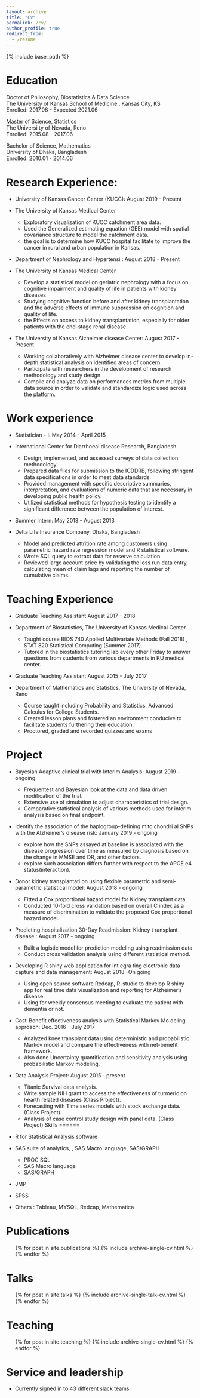 ```yaml
---
layout: archive
title: "CV"
permalink: /cv/
author_profile: true
redirect_from:
  - /resume
---
```


{% include base_path %}

Education
======
Doctor of Philosophy, Biostatistics & Data Science\
The University of Kansas School of Medicine , Kansas City, KS\
Enrolled: 2017.08 - Expected 2021.06


Master of Science, Statistics\
The Universi ty of Nevada, Reno\
Enrolled: 2015.08 - 2017.06


Bachelor of Science, Mathematics\
University of Dhaka, Bangladesh\
Enrolled: 2010.01 - 2014.06

Research Experience:
======
* University of Kansas Cancer Center (KUCC): August 2019 - Present
* The University of Kansas Medical Center
  * Exploratory visualization of KUCC catchment area data.
  * Used the Generalized estimating equation (GEE) model with spatial covariance structure to model the catchment data.
  * the goal is to determine how KUCC hospital facilitate to improve the cancer in rural and urban population in Kansas.

* Department of Nephrology and Hypertensi : August 2018 - Present
* The University of Kansas Medical Center
  * Develop a statistical model on geriatric nephrology with a focus on cognitive impairment and quality of life in patients with kidney diseases
  * Studying cognitive function before and after kidney transplantation and the adverse effects of immune suppression on cognition and quality of life.
  * the Effects on access to kidney transplantation, especially for older patients with the end-stage renal disease.

* The University of Kansas Alzheimer disease Center: August 2017 - Present
  * Working collaboratively with Alzheimer disease center to develop in-depth statistical analysis on identified areas of concern.
  * Participate with researchers in the development of research methodology and study design.
  * Compile and analyze data on performances metrics from multiple data source in order to validate and standardize logic used across the platform.


Work experience
======
* Statistician - I: May 2014 - April 2015
* International Center for Diarrhoeal disease Research, Bangladesh
  * Design, implemented, and assessed surveys of data collection methodology.
  * Prepared data files for submission to the ICDDRB, following stringent data specifications in order to meet data standards.
  * Provided management with specific descriptive summaries, interpretation, and evaluations of numeric data that are necessary in developing public health policy.
  * Utilized statistical methods for hypothesis testing to identify a significant difference between the population of interest.

* Summer Intern: May 2013 - August 2013
* Delta Life Insurance Company, Dhaka, Bangladesh
  * Model and predicted attrition rate among customers using parametric hazard rate regression model and R statistical software.
  * Wrote SQL query to extract data for reserve calculation.
  * Reviewed large account price by validating the loss run data entry, calculating mean of claim lags and reporting the number of cumulative claims.

Teaching Experience
=====

* Graduate Teaching Assistant August 2017 - 2018
* Department of Biostatistics, The University of Kansas Medical Center.
  * Taught course BIOS 740 Applied Multivariate Methods (Fall 2018) , STAT 820 Statistical Computing (Summer 2017).
  * Tutored in the biostatistics tutoring lab every other Friday to answer questions from students from various departments in KU medical center.

* Graduate Teaching Assistant August 2015 - July 2017
* Department of Mathematics and Statistics, The University of Nevada, Reno
  * Course taught including Probability and Statistics, Advanced Calculus for College Students.
  * Created lesson plans and fostered an environment conducive to facilitate students furthering their education.
  * Proctored, graded and recorded quizzes and exams

Project
=======
* Bayesian Adaptive clinical trial with Interim Analysis: August 2019 - ongoing
   * Frequentest and Bayesian look at the data and data driven modification of the trial.
   * Extensive use of simulation to adjust characteristics of trial design.
   * Comparative statistical analysis of various methods used for interim analysis based on final endpoint.

* Identify the association of the haplogroup-defining mito chondri al SNPs with the Alzheimer’s disease risk: January 2019 - ongoing
   * explore how the SNPs assayed at baseline is associated with the disease progression over time as measured by diagnosis based on the change in MMSE and DR, and other factors.
   * explore such association differs further with respect to the APOE e4 status(interaction).

* Donor kidney transplantati on using flexible parametric and semi-parametric statistical model: August 2018 - ongoing
  * Fitted a Cox proportional hazard model for Kidney transplant data.
  * Conducted 10-fold cross validation based on overall C index as a measure of
discrimination to validate the proposed Cox proportional hazard model.

* Predicting hospitalization 30-Day Readmission: Kidney t ransplant disease : August 2017 - ongoing
  * Built a logistic model for prediction modeling using readmission data
  * Conduct cross validation analysis using different statistical method.

* Developing R shiny web application for int egra ting electronic data capture and data management: August 2018 -On going
  * Using open source software Redcap, R-studio to develop R shiny app for real time data visualization and reporting for Alzheimer’s disease.
  * Using for weekly consensus meeting to evaluate the patient with dementia or not.

* Cost-Benefit effectiveness analysis with Statistical Markov Mo deling approach: Dec. 2016 - July 2017
  * Analyzed knee transplant data using deterministic and probabilistic Markov model and compare the effectiveness with net-benefit framework.
  * Also done Uncertainty quantification and sensitivity analysis using probabilistic Markov modeling.

* Data Analysis Project: August 2015 - present
  * Titanic Survival data analysis.
  * Write sample NIH grant to access the effectiveness of turmeric on hearth related
diseases (Class Project).
  * Forecasting with Time series models with stock exchange data.(Class Project).
  * Analysis of case control study design with panel data. (Class Project)
Skills
======
*  R for Statistical Analysis software
* SAS suite of analytics, , SAS Macro language, SAS/GRAPH
  * PROC SQL
  * SAS Macro language
  * SAS/GRAPH
* JMP
* SPSS
* Others : Tableau, MYSQL, Redcap, Mathematica


Publications
======
  <ul>{% for post in site.publications %}
    {% include archive-single-cv.html %}
  {% endfor %}</ul>

Talks
======
  <ul>{% for post in site.talks %}
    {% include archive-single-talk-cv.html %}
  {% endfor %}</ul>
  
Teaching
======
  <ul>{% for post in site.teaching %}
    {% include archive-single-cv.html %}
  {% endfor %}</ul>
  
Service and leadership
======
* Currently signed in to 43 different slack teams

